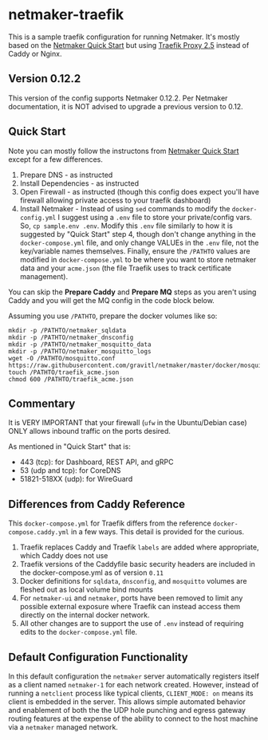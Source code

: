 # netmaker-traefik

This is a sample traefik configuration for running Netmaker. It's mostly based on the [Netmaker Quick Start](https://docs.netmaker.org/quick-start.html) but using [Traefik Proxy 2.5](https://traefik.io/blog/announcing-traefik-proxy-2-5/) instead of Caddy or Nginx.

## Version 0.12.2

This version of the config supports Netmaker 0.12.2. Per Netmaker documentation, it is NOT advised to upgrade a previous version to 0.12.

## Quick Start

Note you can mostly follow the instructons from [Netmaker Quick Start](https://docs.netmaker.org/quick-start.html) except for a few differences.

1. Prepare DNS - as instructed
2. Install Dependencies - as instructed
3. Open Firewall - as instructed (though this config does expect you'll have firewall allowing private access to your traefik dashboard)
4. Install Netmaker - Instead of using `sed` commands to modify the `docker-config.yml` I suggest using a `.env` file to store your private/config vars.
So, `cp sample.env .env`.
Modify this `.env` file similarly to how it is suggested by "Quick Start" step 4, though don't change anything in the `docker-compose.yml` file, and only change VALUEs in the `.env` file, not the key/variable names themselves.
Finally, ensure the `/PATHTO` values are modified in `docker-compose.yml` to be where you want to store netmaker data and your `acme.json` (the file Traefik uses to track certificate management).

You can skip the **Prepare Caddy** and **Prepare MQ** steps as you aren't using Caddy and you will get the MQ config in the code block below.

Assuming you use `/PATHTO`, prepare the docker volumes like so:

```
mkdir -p /PATHTO/netmaker_sqldata
mkdir -p /PATHTO/netmaker_dnsconfig
mkdir -p /PATHTO/netmaker_mosquitto_data
mkdir -p /PATHTO/netmaker_mosquitto_logs
wget -O /PATHTO/mosquitto.conf https://raw.githubusercontent.com/gravitl/netmaker/master/docker/mosquitto.conf
touch /PATHTO/traefik_acme.json
chmod 600 /PATHTO/traefik_acme.json
```


## Commentary

It is VERY IMPORTANT that your firewall (`ufw` in the Ubuntu/Debian case) ONLY allows inbound traffic on the ports desired.

As mentioned in "Quick Start" that is:

- 443 (tcp): for Dashboard, REST API, and gRPC
- 53 (udp and tcp): for CoreDNS
- 51821-518XX (udp): for WireGuard


## Differences from Caddy Reference

This `docker-compose.yml` for Traefik differs from the reference `docker-compose.caddy.yml` in a few ways.
This detail is provided for the curious.

1. Traefik replaces Caddy and Traefik `labels` are added where appropriate, which Caddy does not use
2. Traefik versions of the Caddyfile basic security headers are included in the docker-compose.yml as of version `0.11`
3. Docker definitions for `sqldata`, `dnsconfig`, and `mosquitto` volumes are fleshed out as local volume bind mounts
4. For `netmaker-ui` and `netmaker`, ports have been removed to limit any possible external exposure where Traefik can instead access them directly on the internal docker network.
5. All other changes are to support the use of `.env` instead of requiring edits to the `docker-compose.yml` file.


## Default Configuration Functionality

In this default configuration the `netmaker` server automatically registers itself as a client named `netmaker-1` for each network created. However, instead of running a `netclient` process like typical clients, `CLIENT_MODE: on` means its client is embedded in the server. This allows simple automated behavior and enablement of both the the UDP hole punching and egress gateway routing features at the expense of the ability to connect to the host machine via a `netmaker` managed network.


